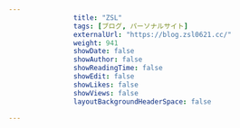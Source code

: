 ---
                title: "ZSL"
                tags: [ブログ, パーソナルサイト]
                externalUrl: "https://blog.zsl0621.cc/"
                weight: 941
                showDate: false
                showAuthor: false
                showReadingTime: false
                showEdit: false
                showLikes: false
                showViews: false
                layoutBackgroundHeaderSpace: false
                ---

